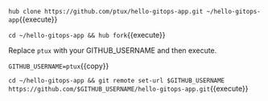 `hub clone https://github.com/ptux/hello-gitops-app.git ~/hello-gitops-app`{{execute}}

`cd ~/hello-gitops-app && hub fork`{{execute}}

Replace `ptux` with your GITHUB_USERNAME and then execute.

`GITHUB_USERNAME=ptux`{{copy}}

`cd ~/hello-gitops-app && git remote set-url $GITHUB_USERNAME https://github.com/$GITHUB_USERNAME/hello-gitops-app.git`{{execute}}
